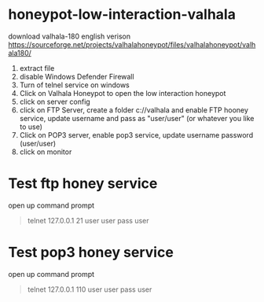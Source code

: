 # honeypot-low-interaction-valhala
download valhala-180 english verison
https://sourceforge.net/projects/valhalahoneypot/files/valhalahoneypot/valhala180/

1. extract file
2. disable Windows Defender Firewall
3. Turn of telnel service on windows
4. Click on Valhala Honeypot to open the low interaction honeypot
5. click on server config
6. click on FTP Server, create a folder c://valhala and enable FTP hooney service, update username and pass as "user/user" (or whatever you like to use)
7. Click on POP3 server, enable pop3 service, update username password (user/user)
8. click on monitor

Test ftp honey service
======
open up command prompt
> telnet 127.0.0.1 21
> user user
> pass user


Test pop3 honey service
======
open up command prompt
> telnet 127.0.0.1 110
> user user
> pass user
